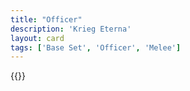 ```yaml
---
title: "Officer"
description: 'Krieg Eterna'
layout: card
tags: ['Base Set', 'Officer', 'Melee']
---
```

{{<card-detail-page title="Officer2" artwork="An Officer of the Imperial Horse Guards Charging by Théodore Géricault (1812)" />}}